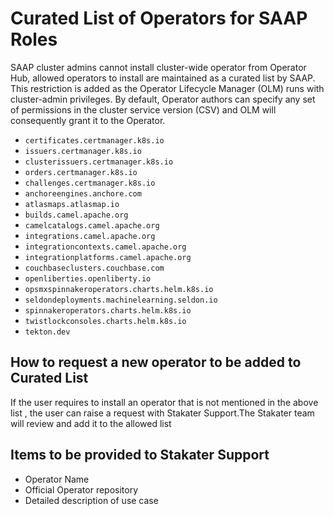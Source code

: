 # Curated List of Operators for SAAP Roles

SAAP cluster admins cannot install cluster-wide operator from Operator Hub, allowed operators to install are maintained as a curated list by SAAP. This restriction is added as the Operator Lifecycle Manager (OLM) runs with cluster-admin privileges. By default, Operator authors can specify any set of permissions in the cluster service version (CSV) and OLM will consequently grant it to the Operator.

- `certificates.certmanager.k8s.io`
- `issuers.certmanager.k8s.io`
- `clusterissuers.certmanager.k8s.io`
- `orders.certmanager.k8s.io`
- `challenges.certmanager.k8s.io`
- `anchoreengines.anchore.com`
- `atlasmaps.atlasmap.io`
- `builds.camel.apache.org`
- `camelcatalogs.camel.apache.org`
- `integrations.camel.apache.org`
- `integrationcontexts.camel.apache.org`
- `integrationplatforms.camel.apache.org`
- `couchbaseclusters.couchbase.com`
- `openliberties.openliberty.io`
- `opsmxspinnakeroperators.charts.helm.k8s.io`
- `seldondeployments.machinelearning.seldon.io`
- `spinnakeroperators.charts.helm.k8s.io`
- `twistlockconsoles.charts.helm.k8s.io`
- `tekton.dev`

## How to request a new operator to be added to Curated List 
If the user requires to install an operator that is not mentioned in the above list , the user can raise a request with Stakater Support.The Stakater team will review and add it to the allowed list

## Items to be provided to Stakater Support
- Operator Name 
- Official Operator repository 
- Detailed description of use case
